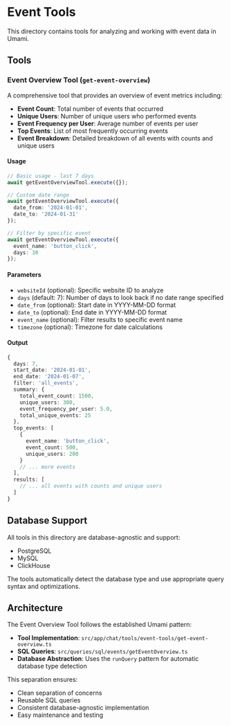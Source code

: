 # Event Tools

This directory contains tools for analyzing and working with event data in Umami.

## Tools

### Event Overview Tool (`get-event-overview`)

A comprehensive tool that provides an overview of event metrics including:

- **Event Count**: Total number of events that occurred
- **Unique Users**: Number of unique users who performed events
- **Event Frequency per User**: Average number of events per user
- **Top Events**: List of most frequently occurring events
- **Event Breakdown**: Detailed breakdown of all events with counts and unique users

#### Usage

```typescript
// Basic usage - last 7 days
await getEventOverviewTool.execute({});

// Custom date range
await getEventOverviewTool.execute({
  date_from: '2024-01-01',
  date_to: '2024-01-31'
});

// Filter by specific event
await getEventOverviewTool.execute({
  event_name: 'button_click',
  days: 30
});
```

#### Parameters

- `websiteId` (optional): Specific website ID to analyze
- `days` (default: 7): Number of days to look back if no date range specified
- `date_from` (optional): Start date in YYYY-MM-DD format
- `date_to` (optional): End date in YYYY-MM-DD format
- `event_name` (optional): Filter results to specific event name
- `timezone` (optional): Timezone for date calculations

#### Output

```typescript
{
  days: 7,
  start_date: '2024-01-01',
  end_date: '2024-01-07',
  filter: 'all_events',
  summary: {
    total_event_count: 1500,
    unique_users: 300,
    event_frequency_per_user: 5.0,
    total_unique_events: 25
  },
  top_events: [
    {
      event_name: 'button_click',
      event_count: 500,
      unique_users: 200
    }
    // ... more events
  ],
  results: [
    // ... all events with counts and unique users
  ]
}
```

## Database Support

All tools in this directory are database-agnostic and support:
- PostgreSQL
- MySQL  
- ClickHouse

The tools automatically detect the database type and use appropriate query syntax and optimizations.

## Architecture

The Event Overview Tool follows the established Umami pattern:
- **Tool Implementation**: `src/app/chat/tools/event-tools/get-event-overview.ts`
- **SQL Queries**: `src/queries/sql/events/getEventOverview.ts`
- **Database Abstraction**: Uses the `runQuery` pattern for automatic database type detection

This separation ensures:
- Clean separation of concerns
- Reusable SQL queries
- Consistent database-agnostic implementation
- Easy maintenance and testing
